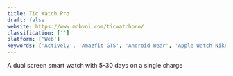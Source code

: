```yaml
---
title: Tic Watch Pro
draft: false 
website: https://www.mobvoi.com/ticwatchpro/
classification: ['']
platform: ['Web']
keywords: ['Actively', 'Amazfit GTS', 'Android Wear', 'Apple Watch NikeLab', 'Apple Watch Series', 'Apple Watch Series 3', 'Blink', 'Burner', 'FlickType', 'Foursquare on Apple Watch', 'Moto 360', 'PowerWatch X', 'Steps', 'VIITA Watches', 'WHOOP Strap']
---
```

A dual screen smart watch with 5-30 days on a single charge